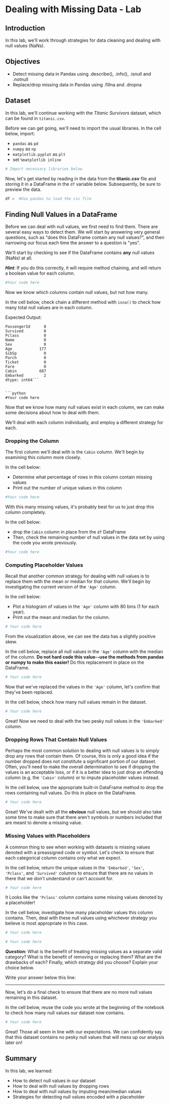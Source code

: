
# Dealing with Missing Data - Lab

## Introduction

In this lab, we'll work through strategies for data cleaning and dealing with null values (NaNs).

## Objectives
* Detect missing data in Pandas using .describe(), .info(), .isnull and .notnull
* Replace/drop missing data in Pandas using .fillna and .dropna


## Dataset

In this lab, we'll continue working with the _Titanic Survivors_ dataset, which can be found in `titanic.csv`.

Before we can get going, we'll need to import the usual libraries.  In the cell below, import:
* `pandas` as `pd`
* `numpy` as `np`
* `matplotlib.pyplot` as `plt`
* set `%matplotlib inline`


```python
# Import necessary libraries below
```

Now, let's get started by reading in the data from the **titanic.csv** file and storing it in a DataFrame in the `df` variable below. Subsequently, be sure to preview the data.


```python
df =  #Use pandas to load the csv file

```

## Finding Null Values in a DataFrame

Before we can deal with null values, we first need to find them. There are several easy ways to detect them.  We will start by answering very general questions, such as "does this DataFrame contain any null values?", and then narrowing our focus each time the answer to a question is "yes".

We'll start by checking to see if the DataFrame contains **any** null values (NaNs) at all. 

**_Hint_**: If you do this correctly, it will require method chaining, and will return a boolean value for each column.  


```python
#Your code here
```

Now we know which columns contain null values, but not how many. 

In the cell below, check chain a different method with `isna()` to check how many total null values are in each column.  

Expected Output:

```
PassengerId      0
Survived         0
Pclass           0
Name             0
Sex              0
Age            177
SibSp            0
Parch            0
Ticket           0
Fare             0
Cabin          687
Embarked         2
dtype: int64```


```python
#Your code here
```

Now that we know how many null values exist in each column, we can make some decisions about how to deal with them.  

We'll deal with each column individually, and employ a different strategy for each.  


### Dropping the Column

The first column we'll deal with is the `Cabin` column.  We'll begin by examining this column more closely. 


In the cell below:
* Determine what percentage of rows in this column contain missing values
* Print out the number of unique values in this column


```python
#Your code here
```

With this many missing values, it's probably best for us to just drop this column completely.

In the cell below:

* drop the `Cabin` column in place from the `df` DataFrame
* Then, check the remaining number of null values in the data set by using the code you wrote previously.  


```python
#Your code here
```

### Computing Placeholder Values

Recall that another common strategy for dealing with null values is to replace them with the mean or median for that column.  We'll begin by investigating the current version of the `'Age'` column.  

In the cell below:

* Plot a histogram of values in the `'Age'` column with 80 bins (1 for each year).   
* Print out the mean and median for the column.  


```python
# Your code here
```

From the visualization above, we can see the data has a slightly positive skew. 

In the cell below, replace all null values in the `'Age'` column with the median of the column.  **Do not hard code this value--use the methods from pandas or numpy to make this easier!**  Do this replacement in place on the DataFrame. 


```python
# Your code here
```

Now that we've replaced the values in the `'Age'` column, let's confirm that they've been replaced.  

In the cell below, check how many null values remain in the dataset.  


```python
# Your code here
```

Great! Now we need to deal with the two pesky null values in the `'Embarked'` column.  

### Dropping Rows That Contain Null Values

Perhaps the most common solution to dealing with null values is to simply drop any rows that contain them.  Of course, this is only a good idea if the number dropped does not constitute a significant portion of our dataset.  Often, you'll need to make the overall determination to see if dropping the values is an acceptable loss, or if it is a better idea to just drop an offending column (e.g. the `'Cabin'` column) or to impute placeholder values instead.

In the cell below, use the appropriate built-in DataFrame method to drop the rows containing null values. Do this in place on the DataFrame.  


```python
# Your code here
```

Great! We've dealt with all the **_obvious_** null values, but we should also take some time to make sure that there aren't symbols or numbers included that are meant to denote a missing value. 

### Missing Values with Placeholders

A common thing to see when working with datasets is missing values denoted with a preassigned code or symbol.  Let's check to ensure that each categorical column contains only what we expect.

In the cell below, return the unique values in the `'Embarked'`, `'Sex'`, `'Pclass'`, and `'Survived'` columns to ensure that there are no values in there that we don't understand or can't account for.  


```python
# Your code here
```

It Looks like the `'Pclass'` column contains some missing values denoted by a placeholder! 

In the cell below, investigate how many placeholder values this column contains.  Then, deal with these null values using whichever strategy you believe is most appropriate in this case.  


```python
# Your code here
```


```python
# Your code here
```

**_Question:_** What is the benefit of treating missing values as a separate valid category?  What is the benefit of removing or replacing them? What are the drawbacks of each? Finally, which strategy did you choose? Explain your choice below. 

Write your answer below this line:
______________________________________________________________________________________________________

Now, let's do a final check to ensure that there are no more null values remaining in this dataset.  

In the cell below, reuse the code you wrote at the beginning of the notebook to check how many null values our dataset now contains.  


```python
# Your code here
```

Great! Those all seem in line with our expectations.  We can confidently say that this dataset contains no pesky null values that will mess up our analysis later on!

## Summary

In this lab, we learned:
* How to detect null values in our dataset
* How to deal with null values by dropping rows
* How to deal with null values by imputing mean/median values 
* Strategies for detecting null values encoded with a placeholder
